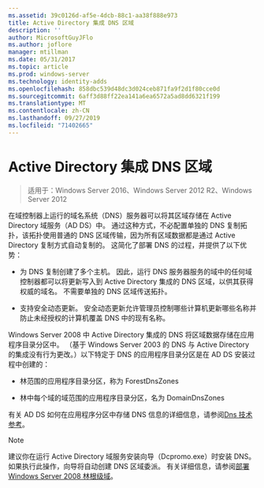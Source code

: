 ```yaml
---
ms.assetid: 39c0126d-af5e-4dcb-88c1-aa38f888e973
title: Active Directory 集成 DNS 区域
description: ''
author: MicrosoftGuyJFlo
ms.author: joflore
manager: mtillman
ms.date: 05/31/2017
ms.topic: article
ms.prod: windows-server
ms.technology: identity-adds
ms.openlocfilehash: 858dbc539d48dc3d024ceb871fa9f2d1f80cce0d
ms.sourcegitcommit: 6aff3d88ff22ea141a6ea6572a5ad8dd6321f199
ms.translationtype: MT
ms.contentlocale: zh-CN
ms.lasthandoff: 09/27/2019
ms.locfileid: "71402665"
---
```

# <a name="active-directory-integrated-dns-zones"></a>Active Directory 集成 DNS 区域

>适用于：Windows Server 2016、Windows Server 2012 R2、Windows Server 2012

在域控制器上运行的域名系统（DNS）服务器可以将其区域存储在 Active Directory 域服务（AD DS）中。 通过这种方式，不必配置单独的 DNS 复制拓扑，该拓扑使用普通的 DNS 区域传输，因为所有区域数据都是通过 Active Directory 复制方式自动复制的。 这简化了部署 DNS 的过程，并提供了以下优势：  
  
-   为 DNS 复制创建了多个主机。 因此，运行 DNS 服务器服务的域中的任何域控制器都可以将更新写入到 Active Directory 集成的 DNS 区域，以供其获得权威的域名。 不需要单独的 DNS 区域传送拓扑。  
  
-   支持安全动态更新。 安全动态更新允许管理员控制哪些计算机更新哪些名称并防止未经授权的计算机覆盖 DNS 中的现有名称。  
  
Windows Server 2008 中 Active Directory 集成的 DNS 将区域数据存储在应用程序目录分区中。 （基于 Windows Server 2003 的 DNS 与 Active Directory 的集成没有行为更改。）以下特定于 DNS 的应用程序目录分区是在 AD DS 安装过程中创建的：  
  
-   林范围的应用程序目录分区，称为 ForestDnsZones  
  
-   林中每个域的域范围的应用程序目录分区，名为 DomainDnsZones  
  
有关 AD DS 如何在应用程序分区中存储 DNS 信息的详细信息，请参阅[Dns 技术参考](https://go.microsoft.com/fwlink/?LinkId=106636)。  
  
> [!NOTE]  
> 建议你在运行 Active Directory 域服务安装向导（Dcpromo.exe）时安装 DNS。 如果执行此操作，向导将自动创建 DNS 区域委派。 有关详细信息，请参阅[部署 Windows Server 2008 林根级域](https://technet.microsoft.com/library/cc731174.aspx)。  
  


